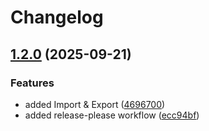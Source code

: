# Changelog

## [1.2.0](https://github.com/ManInDark/Phase10/compare/v1.1.1...v1.2.0) (2025-09-21)


### Features

* added Import & Export ([4696700](https://github.com/ManInDark/Phase10/commit/469670076c26333022c9a6b64643b32e8272b465))
* added release-please workflow ([ecc94bf](https://github.com/ManInDark/Phase10/commit/ecc94bf6413350cb55342e40da70eac01ecc4da7))

